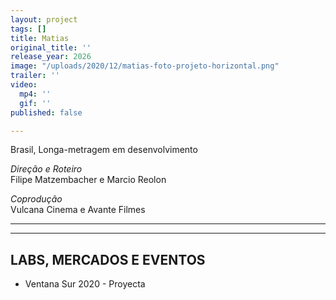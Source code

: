 ```yaml
---
layout: project
tags: []
title: Matias
original_title: ''
release_year: 2026
image: "/uploads/2020/12/matias-foto-projeto-horizontal.png"
trailer: ''
video:
  mp4: ''
  gif: ''
published: false

---
```

Brasil, Longa-metragem em desenvolvimento

_Direção e Roteiro_  
Filipe Matzembacher e Marcio Reolon

_Coprodução_  
Vulcana Cinema e Avante Filmes

***

***

## LABS, MERCADOS E EVENTOS

* Ventana Sur 2020 - Proyecta